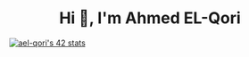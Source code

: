 <h1 align="center">Hi 👋, I'm Ahmed EL-Qori</h1>
<a style="margin:auto" href="https://github.com/oakoudad/badge42"><img src="https://badge.mediaplus.ma/colorfulwaves/ael-qori" alt="ael-qori's 42 stats" /></a>

